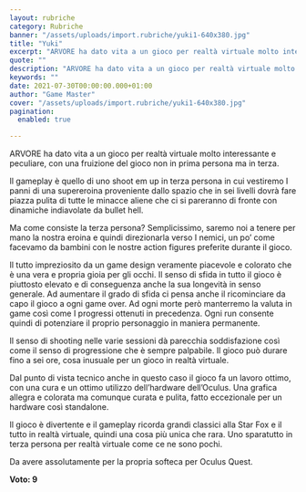 ```yaml
---
layout: rubriche
category: Rubriche
banner: "/assets/uploads/import.rubriche/yuki1-640x380.jpg"
title: "Yuki"
excerpt: "ARVORE ha dato vita a un gioco per realtà virtuale molto interessante e peculiare, con una fruizione del gioco non in prima persona ma in terza. Il gameplay è quello di uno shoot em up in terza persona in cui vestiremo I panni di una supereroina proveniente dallo spazio che in sei livelli dovrà fare [&hellip"
quote: ""
description: "ARVORE ha dato vita a un gioco per realtà virtuale molto interessante e peculiare, con una fruizione del gioco non in prima persona ma in terza. Il gameplay è quello di uno shoot em up in terza persona in cui vestiremo I panni di una supereroina proveniente dallo spazio che in sei livelli dovrà fare [&hellip"
keywords: ""
date: 2021-07-30T00:00:00.000+01:00
author: "Game Master"
cover: "/assets/uploads/import.rubriche/yuki1-640x380.jpg"
pagination:
  enabled: true

---
```


ARVORE ha dato vita a un gioco per realtà virtuale molto interessante e peculiare, con una fruizione del gioco non in prima persona ma in terza.

Il gameplay è quello di uno shoot em up in terza persona in cui vestiremo I panni di una supereroina proveniente dallo spazio che in sei livelli dovrà fare piazza pulita di tutte le minacce aliene che ci si pareranno di fronte con dinamiche indiavolate da bullet hell.

Ma come consiste la terza persona? Semplicissimo, saremo noi a tenere per mano la nostra eroina e quindi direzionarla verso I nemici, un po’ come facevamo da bambini con le nostre action figures preferite durante il gioco.  
  
Il tutto impreziosito da un game design veramente piacevole e colorato che è una vera e propria gioia per gli occhi. Il senso di sfida in tutto il gioco è piuttosto elevato e di conseguenza anche la sua longevità in senso generale. Ad aumentare il grado di sfida ci pensa anche il ricominciare da capo il gioco a ogni game over. Ad ogni morte però manterremo la valuta in game così come I progressi ottenuti in precedenza. Ogni run consente quindi di potenziare il proprio personaggio in maniera permanente.

Il senso di shooting nelle varie sessioni dà parecchia soddisfazione così come il senso di progressione che è sempre palpabile. Il gioco può durare fino a sei ore, cosa inusuale per un gioco in realtà virtuale.

Dal punto di vista tecnico anche in questo caso il gioco fa un lavoro ottimo, con una cura e un ottimo utilizzo dell’hardware dell’Oculus. Una grafica allegra e colorata ma comunque curata e pulita, fatto eccezionale per un hardware così standalone.  
  
Il gioco è divertente e il gameplay ricorda grandi classici alla Star Fox e il tutto in realtà virtuale, quindi una cosa più unica che rara. Uno sparatutto in terza persona per realtà virtuale come ce ne sono pochi.

Da avere assolutamente per la propria softeca per Oculus Quest.

**Voto: 9**